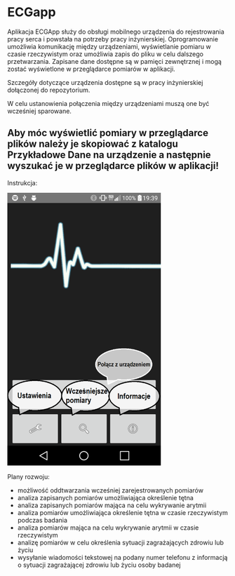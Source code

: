 # ECGapp

Aplikacja ECGApp służy do obsługi mobilnego urządzenia do rejestrowania pracy serca i powstała na potrzeby pracy inżynierskiej. Oprogramowanie umożliwia komunikację między urządzeniami, wyświetlanie pomiaru w czasie rzeczywistym oraz umożliwia zapis do pliku w celu dalszego przetwarzania. Zapisane dane dostępne są w pamięci zewnętrznej i mogą zostać wyświetlone w przeglądarce pomiarów w aplikacji.

Szczegóły dotyczące urządzenia dostępne są w pracy inżynierskiej dołączonej do repozytorium.

W celu ustanowienia połączenia między urządzeniami muszą one być wcześniej sparowane.

## Aby móc wyświetlić pomiary w przeglądarce plików należy je skopiować z katalogu Przykładowe Dane na urządzenie a następnie wyszukać je w przeglądarce plików w aplikacji!

Instrukcja:

<img src="https://github.com/PiotrDabek/ECGapp/blob/master/Screenshot_2017-04-23-19-39-18.png" width="350">

Plany rozwoju:
- możliwość oddtwarzania wcześniej zarejestrowanych pomiarów
- analiza zapisanych pomiarów umożliwiająca określenie tętna
- analiza zapisanych pomiarów mająca na celu wykrywanie arytmii
- analiza pomiarów umożliwiająca określenie tętna w czasie rzeczywistym podczas badania
- analiza  pomiarów mająca na celu wykrywanie arytmii w czasie rzeczywistym
- analizę pomiarów w celu określenia sytuacji zagrażających zdrowiu lub życiu
- wysyłanie wiadomości tekstowej na podany numer telefonu z informacją o sytuacji zagrażającej zdrowiu lub życiu osoby badanej
